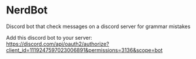 # NerdBot
Discord bot that check messages on a discord server for grammar mistakes

Add this discord bot to your server: https://discord.com/api/oauth2/authorize?client_id=1119247597023006891&permissions=3136&scope=bot

